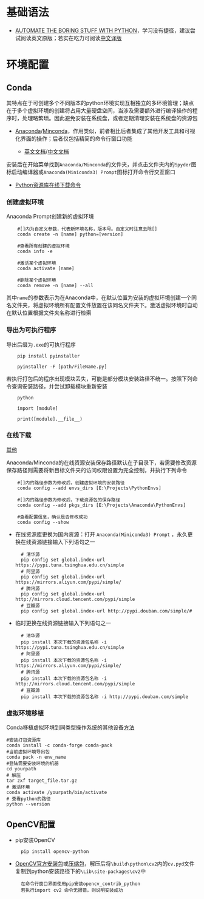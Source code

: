 # 基础语法
- [AUTOMATE THE BORING STUFF WITH PYTHON](https://automatetheboringstuff.com/2e/chapter0/)，学习没有捷径，建议尝试阅读英文原版；若实在吃力可阅读[中文译版](https://kdocs.cn/l/cvONqPjqwC5d)

# 环境配置

## Conda

其特点在于可创建多个不同版本的python环境实现互相独立的多环境管理；缺点在于多个虚拟环境的创建将占用大量硬盘空间，当涉及需要额外进行编译操作的程序时，处理略繁琐。因此避免安装在系统盘，或者定期清理安装在系统盘的资源包


- [Anaconda](https://www.anaconda.com/)/[Minconda](https://docs.conda.io/en/latest/miniconda.html)，作用类似，前者相比后者集成了其他开发工具和可视化界面的操作；后者仅包括精简的命令行窗口功能

	- [英文文档](https://docs.conda.io/projects/conda/en/latest/user-guide/index.html)/[中文文档](https://anaconda.org.cn/anaconda/user-guide/getting-started/)

安装后在开始菜单找到```Anaconda/Minconda```的文件夹，并点击文件夹内的```Spyder```图标启动编译器或```Anaconda(Miniconda3) Prompt```图标打开命令行交互窗口

- [Python资源库在线下载命令](https://www.runoob.com/w3cnote/python-pip-install-usage.html)

### 创建虚拟环境
Anaconda Prompt创建新的虚拟环境

        #[]内为自定义参数，代表新环境名称，版本号。自定义时注意去除[]
        conda create -n [name] python=[version]

        #查看所有创建的虚拟环境
        conda info -e 

        #激活某个虚拟环境
        conda activate [name]

        #删除某个虚拟环境
        conda remove -n [name] --all

其中```name```的参数表示为在Anaconda中，在默认位置为安装的虚拟环境创建一个同名文件夹，将虚拟环境所有配置文件放置在该同名文件夹下。激活虚拟环境时自动在默认位置根据文件夹名称进行检索

### 导出为可执行程序

导出后缀为```.exe```的可执行程序

        pip install pyinstaller

        pyinstaller -F [path/FileName.py]

若执行打包后的程序出现模块丢失，可能是部分模块安装路径不统一。按照下列命令查询安装路径，并尝试卸载模块重新安装

        python

        import [module]

        print([module].__file__)

### 在线下载

[其他](https://blog.csdn.net/javastart/article/details/102563461)

Anaconda/Minconda的在线资源安装保存路径默认在子目录下，若需要修改资源保存路径则需要将新目标文件夹的访问权限设置为完全控制，并执行下列命令

        #[]内的路径参数为修改后，创建虚拟环境的安装路径
        conda config --add envs_dirs [E:\Projects\PythonEnvs]

        #[]内的路径参数为修改后，下载资源包的保存路径
        conda config --add pkgs_dirs [E:\Projects\Anaconda\PythonEnvs]

        #查看配置信息，确认是否修改成功
        conda config --show

- 在线资源库更换为国内资源：打开 ```Anaconda(Miniconda3) Prompt``` ，永久更换在线资源链接输入下列语句之一

        # 清华源
        pip config set global.index-url https://pypi.tuna.tsinghua.edu.cn/simple
        # 阿里源
        pip config set global.index-url https://mirrors.aliyun.com/pypi/simple/
        # 腾讯源
        pip config set global.index-url http://mirrors.cloud.tencent.com/pypi/simple
        # 豆瓣源
        pip config set global.index-url http://pypi.douban.com/simple/# 

- 临时更换在线资源链接输入下列语句之一

        # 清华源
        pip install 本次下载的资源包名称 -i https://pypi.tuna.tsinghua.edu.cn/simple
        # 阿里源
        pip install 本次下载的资源包名称 -i https://mirrors.aliyun.com/pypi/simple/
        # 腾讯源
        pip install 本次下载的资源包名称 -i http://mirrors.cloud.tencent.com/pypi/simple
        # 豆瓣源
        pip install 本次下载的资源包名称 -i http://pypi.douban.com/simple




### 虚拟环境移植
Conda移植虚拟环境到同类型操作系统的其他设备[方法](https://blog.csdn.net/buweifeng/article/details/124733123?utm_medium=distribute.pc_relevant.none-task-blog-2~default~baidujs_baidulandingword~default-1-124733123-blog-115385868.t0_layer_searchtargeting_sa&spm=1001.2101.3001.4242.2&utm_relevant_index=3)

	#安装打包资源库
	conda install -c conda-forge conda-pack
	#当前虚拟环境导出包
	conda pack -n env_name
	#登陆需要安装环境的机器
	cd yourpath
	# 解压
	tar zxf target_file.tar.gz
	# 激活环境
	conda activate /yourpath/bin/activate 
	# 查看python的路径
	python --version





## OpenCV配置

- pip安装OpenCV

        pip install opencv-python

- [OpenCV官方安装包](https://opencv.org/releases/)或[压缩包](https://kdocs.cn/l/ciofIJvdWvrU)，解压后将```\build\python\cv2```内的```cv.pyd```文件复制到python安装路径下的```\Lib\site-packages\cv2```中

        在命令行窗口界面使用pip安装opencv_contrib_python
        若执行import cv2 命令无报错，则说明安装成功


